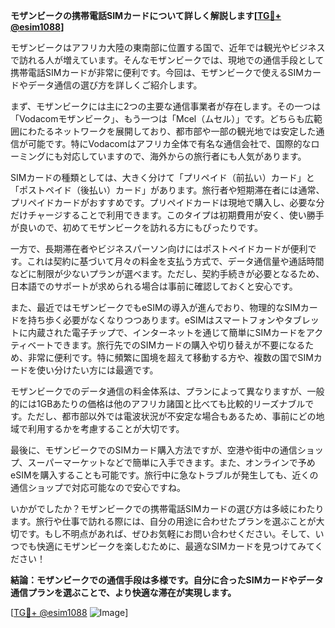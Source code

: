 **モザンビークの携帯電話SIMカードについて詳しく解説します[[TG💪+ @esim1088](https://t.me/s/esim1088)]**

モザンビークはアフリカ大陸の東南部に位置する国で、近年では観光やビジネスで訪れる人が増えています。そんなモザンビークでは、現地での通信手段として携帯電話SIMカードが非常に便利です。今回は、モザンビークで使えるSIMカードやデータ通信の選び方を詳しくご紹介します。

まず、モザンビークには主に2つの主要な通信事業者が存在します。その一つは「Vodacomモザンビーク」、もう一つは「Mcel（ムセル）」です。どちらも広範囲にわたるネットワークを展開しており、都市部や一部の観光地では安定した通信が可能です。特にVodacomはアフリカ全体で有名な通信会社で、国際的なローミングにも対応していますので、海外からの旅行者にも人気があります。

SIMカードの種類としては、大きく分けて「プリペイド（前払い）カード」と「ポストペイド（後払い）カード」があります。旅行者や短期滞在者には通常、プリペイドカードがおすすめです。プリペイドカードは現地で購入し、必要な分だけチャージすることで利用できます。このタイプは初期費用が安く、使い勝手が良いので、初めてモザンビークを訪れる方にもぴったりです。

一方で、長期滞在者やビジネスパーソン向けにはポストペイドカードが便利です。これは契約に基づいて月々の料金を支払う方式で、データ通信量や通話時間などに制限が少ないプランが選べます。ただし、契約手続きが必要となるため、日本語でのサポートが求められる場合は事前に確認しておくと安心です。

また、最近ではモザンビークでもeSIMの導入が進んでおり、物理的なSIMカードを持ち歩く必要がなくなりつつあります。eSIMはスマートフォンやタブレットに内蔵された電子チップで、インターネットを通じて簡単にSIMカードをアクティベートできます。旅行先でのSIMカードの購入や切り替えが不要になるため、非常に便利です。特に頻繁に国境を超えて移動する方や、複数の国でSIMカードを使い分けたい方には最適です。

モザンビークでのデータ通信の料金体系は、プランによって異なりますが、一般的には1GBあたりの価格は他のアフリカ諸国と比べても比較的リーズナブルです。ただし、都市部以外では電波状況が不安定な場合もあるため、事前にどの地域で利用するかを考慮することが大切です。

最後に、モザンビークでのSIMカード購入方法ですが、空港や街中の通信ショップ、スーパーマーケットなどで簡単に入手できます。また、オンラインで予めeSIMを購入することも可能です。旅行中に急なトラブルが発生しても、近くの通信ショップで対応可能なので安心ですね。

いかがでしたか？モザンビークでの携帯電話SIMカードの選び方は多岐にわたります。旅行や仕事で訪れる際には、自分の用途に合わせたプランを選ぶことが大切です。もし不明点があれば、ぜひお気軽にお問い合わせください。そして、いつでも快適にモザンビークを楽しむために、最適なSIMカードを見つけてみてください！

**結論：モザンビークでの通信手段は多様です。自分に合ったSIMカードやデータ通信プランを選ぶことで、より快適な滞在が実現します。**

[[TG💪+ @esim1088](https://t.me/s/esim1088) ![Image](https://i.postimg.cc/Y0z9fWf4/image.png)]